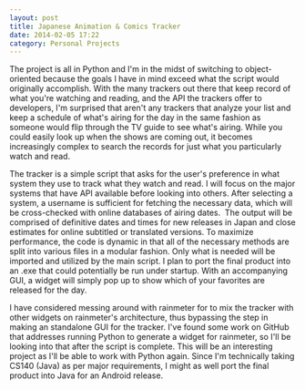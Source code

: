 ```yaml
---
layout: post
title: Japanese Animation & Comics Tracker
date: 2014-02-05 17:22
category: Personal Projects
---
```


The project is all in Python and I'm in the midst of switching to object-oriented because the goals I have in mind exceed what the script would originally accomplish. With the many trackers out there that keep record of what you're watching and reading, and the API the trackers offer to developers, I'm surprised that aren't any trackers that analyze your list and keep a schedule of what's airing for the day in the same fashion as someone would flip through the TV guide to see what's airing. While you could easily look up when the shows are coming out, it becomes increasingly complex to search the records for just what you particularly watch and read.

The tracker is a simple script that asks for the user's preference in what system they use to track what they watch and read. I will focus on the major systems that have API available before looking into others. After selecting a system, a username is sufficient for fetching the necessary data, which will be cross-checked with online databases of airing dates.  The output will be comprised of definitive dates and times for new releases in Japan and close estimates for online subtitled or translated versions. To maximize performance, the code is dynamic in that all of the necessary methods are split into various files in a modular fashion. Only what is needed will be imported and utilized by the main script. I plan to port the final product into an .exe that could potentially be run under startup. With an accompanying GUI, a widget will simply pop up to show which of your favorites are released for the day.

I have considered messing around with rainmeter for to mix the tracker with other widgets on rainmeter's architecture, thus bypassing the step in making an standalone GUI for the tracker. I've found some work on GitHub that addresses running Python to generate a widget for rainmeter, so I'll be looking into that after the script is complete. This will be an interesting project as I'll be able to work with Python again. Since I'm technically taking CS140 (Java) as per major requirements, I might as well port the final product into Java for an Android release.
